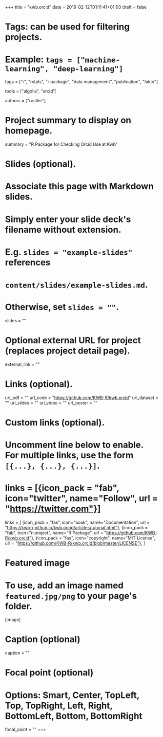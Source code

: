 +++
title = "kwb.orcid"
date = 2019-02-12T01:11:41+01:00
draft = false

# Tags: can be used for filtering projects.
# Example: `tags = ["machine-learning", "deep-learning"]`
tags = ["r", "rstats", "r package", "data management", "publication", "fakin"]

tools = ["algolia", "orcid"]

authors = ["rustler"]

# Project summary to display on homepage.
summary = "R Package for Checking Orcid Use at Kwb"

# Slides (optional).
#   Associate this page with Markdown slides.
#   Simply enter your slide deck's filename without extension.
#   E.g. `slides = "example-slides"` references 
#   `content/slides/example-slides.md`.
#   Otherwise, set `slides = ""`.
slides = ""

# Optional external URL for project (replaces project detail page).
external_link = ""

# Links (optional).
url_pdf = ""
url_code = "https://github.com/KWB-R/kwb.orcid"
url_dataset = ""
url_slides = ""
url_video = ""
url_poster = ""

# Custom links (optional).
#   Uncomment line below to enable. For multiple links, use the form `[{...}, {...}, {...}]`.
# links = [{icon_pack = "fab", icon="twitter", name="Follow", url = "https://twitter.com"}]
links = [
{icon_pack = "fas", icon="book", name="Documentation", url = "https://kwb-r.github.io/kwb.orcid/articles/tutorial.html"},
{icon_pack = "fab", icon="r-project", name="R Package", url = "https://github.com/KWB-R/kwb.orcid"}, 
{icon_pack = "fas", icon="copyright", name="MIT License", url = "https://github.com/KWB-R/kwb.orcid/blob/master/LICENSE"},
]

# Featured image
# To use, add an image named `featured.jpg/png` to your page's folder. 
[image]
  # Caption (optional)
  caption = ""

  # Focal point (optional)
  # Options: Smart, Center, TopLeft, Top, TopRight, Left, Right, BottomLeft, Bottom, BottomRight
  focal_point = ""
+++
